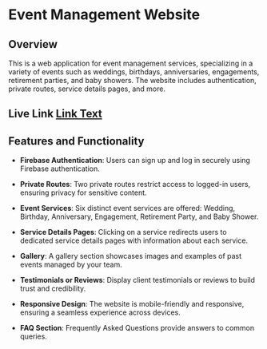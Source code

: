 # Event Management Website

## Overview

This is a web application for event management services, specializing in a variety of events such as weddings, birthdays, anniversaries, engagements, retirement parties, and baby showers. The website includes authentication, private routes, service details pages, and more.

## Live Link [Link Text](https://assignment-9-ee090.web.app/)

## Features and Functionality

- **Firebase Authentication**: Users can sign up and log in securely using Firebase authentication.

- **Private Routes**: Two private routes restrict access to logged-in users, ensuring privacy for sensitive content.

- **Event Services**: Six distinct event services are offered: Wedding, Birthday, Anniversary, Engagement, Retirement Party, and Baby Shower.

- **Service Details Pages**: Clicking on a service redirects users to dedicated service details pages with information about each service.

- **Gallery**: A gallery section showcases images and examples of past events managed by your team.

- **Testimonials or Reviews**: Display client testimonials or reviews to build trust and credibility.

- **Responsive Design**: The website is mobile-friendly and responsive, ensuring a seamless experience across devices.

- **FAQ Section**: Frequently Asked Questions provide answers to common queries.





